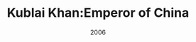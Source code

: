 ---
title: Kublai Khan:Emperor of China
auhtor: Vietze Andrew
ISBN-OR-ISSN: 9780553816587
url:  https://librarysearch.kcl.ac.uk/discovery/fulldisplay?docid=alma990614829540206881&context=L&vid=44KCL_INST:44KCL_INST&lang=en&search_scope=MyInst_and_CI&adaptor=Local%20Search%20Engine&tab=Everything&query=any,contains,kublai&offset=0
date: 2006
page location: KUBLAI
type: book
---   